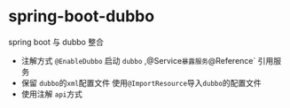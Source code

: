 # spring-boot-dubbo
spring boot 与 dubbo 整合
- 注解方式 `@EnableDubbo` 启动 `dubbo` ,@Service` 暴露服务 `@Reference` 引用服务
- 保留 `dubbo`的`xml`配置文件 使用`@ImportResource`导入`dubbo`的配置文件
- 使用注解 `api`方式

